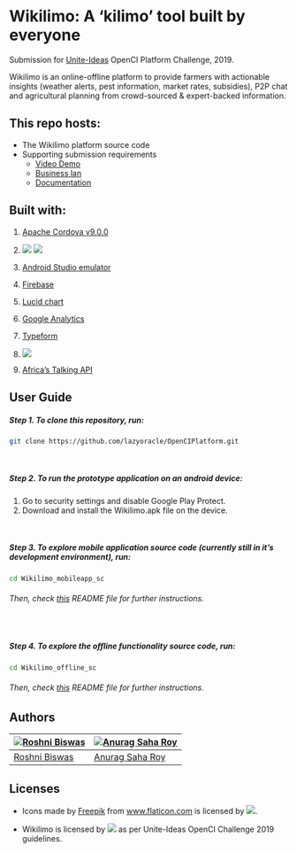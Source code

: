 # Wikilimo: A ‘kilimo’ tool built by everyone
Submission for [Unite-Ideas](https://ideas.unite.un.org/main/Page/Home) OpenCI Platform Challenge, 2019.

Wikilimo is an online-offline platform to provide farmers with actionable insights (weather alerts, pest information, market rates, subsidies), P2P chat and agricultural planning from crowd-sourced & expert-backed information.

## This repo hosts:

-   The Wikilimo platform source code
-   Supporting submission requirements
    -   [Video Demo](https://)
    -   [Business lan](https://)
    -   [Documentation](https://github.com/lazyoracle/OpenCIPlatform/tree/master/Documentation)

## Built with:
1. [Apache Cordova v9.0.0](https://cordova.apache.org/)
2. <a rel="license" href="https://www.npmjs.com/package/npm/v/6.9.0"><img src="https://img.shields.io/badge/npm-v6.9.0-orange.svg"></a> <a rel="license" href="https://nodejs.org/dist/v10.16.0/docs/api/"><img src="https://img.shields.io/badge/node-v10.16.0-orange.svg"></a>

3. [Android Studio emulator](https://developer.android.com/studio/run/emulator)
4. [Firebase](https://firebase.google.com/)
5. [Lucid chart](https://www.lucidchart.com/)
6.  [Google Analytics](https://analytics.google.com)
7. [Typeform](https://www.typeform.com/)
8. <a rel="license" href="https://docs.python.org/3.7/"><img src="https://img.shields.io/badge/Python-v3.7-green.svg"></a>
10. [Africa’s Talking API](https://africastalking.com/)

## User Guide
##### Step 1. To clone this repository, run:
```bash
git clone https://github.com/lazyoracle/OpenCIPlatform.git
```
<br>

##### Step 2. To run the prototype application on an android device: 
1. Go to security settings and disable Google Play Protect.
2. Download and install the Wikilimo.apk file on the device.
<br>

##### Step 3. To explore mobile application source code (currently still in it’s development environment), run:
```bash
cd Wikilimo_mobileapp_sc
```
###### Then, check [this](https://) README file for further instructions.
<br>

##### Step 4. To explore the offline functionality source code, run:
```bash
cd Wikilimo_offline_sc
```
###### Then, check [this](https://) README file for further instructions.



## Authors

| [![Roshni Biswas](https://github.com/roshni-b.png?size=100)](https://github.com/boennemann) | [![Anurag Saha Roy](https://github.com/lazyoracle.png?size=100)](https://github.com/relekang)  |
|---------------------------------------------------------------------------------------------------|----------------------------------------------------------------------------------------------|
| [Roshni Biswas](https://github.com/roshni-b)                                                | [Anurag Saha Roy](https://github.com/lazyoracle)                                              | 

## Licenses 
- <div>Icons made by <a href="https://www.flaticon.com/authors/freepik" title="Freepik">Freepik</a> from <a href="https://www.flaticon.com/"                 title="Flaticon">www.flaticon.com</a> is licensed by <a rel="license" href="http://creativecommons.org/licenses/by-nc-sa/3.0/"><img src="https://img.shields.io/badge/license-Creative Commons BY 3.0-blue.svg"></a>.

- Wikilimo is licensed by <a rel="license" href="http://creativecommons.org/licenses/by-nc-sa/4.0/"><img src="https://img.shields.io/badge/license-Creative Commons BY 4.0-blue.svg"></a> as per Unite-Ideas OpenCI Challenge 2019 guidelines.